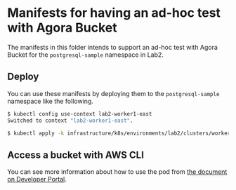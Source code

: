 # Manifests for having an ad-hoc test with Agora Bucket

The manifests in this folder intends to support an ad-hoc test with Agora Bucket for the `postgresql-sample` namespace in Lab2.

## Deploy

You can use these manifests by deploying them to the `postgresql-sample` namespace like the following.

```bash
$ kubectl config use-context lab2-worker1-east
Switched to context "lab2-worker1-east".

$ kubectl apply -k infrastructure/k8s/environments/lab2/clusters/worker1-east/postgresql-sample/agora-bucket-test -n postgresql-sample 
```

## Access a bucket with AWS CLI

You can see more information about how to use the pod from [the document on Developer Portal](https://developer.woven-city.toyota/docs/default/Component/object-storage-service/02-agora-bucket-quickstart/#access-the-provisioned-bucket).
